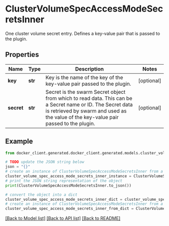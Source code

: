 # ClusterVolumeSpecAccessModeSecretsInner

One cluster volume secret entry. Defines a key-value pair that is passed to the plugin. 

## Properties

Name | Type | Description | Notes
------------ | ------------- | ------------- | -------------
**key** | **str** | Key is the name of the key of the key-value pair passed to the plugin.  | [optional] 
**secret** | **str** | Secret is the swarm Secret object from which to read data. This can be a Secret name or ID. The Secret data is retrieved by swarm and used as the value of the key-value pair passed to the plugin.  | [optional] 

## Example

```python
from docker_client.generated.docker_client.generated.models.cluster_volume_spec_access_mode_secrets_inner import ClusterVolumeSpecAccessModeSecretsInner

# TODO update the JSON string below
json = "{}"
# create an instance of ClusterVolumeSpecAccessModeSecretsInner from a JSON string
cluster_volume_spec_access_mode_secrets_inner_instance = ClusterVolumeSpecAccessModeSecretsInner.from_json(json)
# print the JSON string representation of the object
print(ClusterVolumeSpecAccessModeSecretsInner.to_json())

# convert the object into a dict
cluster_volume_spec_access_mode_secrets_inner_dict = cluster_volume_spec_access_mode_secrets_inner_instance.to_dict()
# create an instance of ClusterVolumeSpecAccessModeSecretsInner from a dict
cluster_volume_spec_access_mode_secrets_inner_from_dict = ClusterVolumeSpecAccessModeSecretsInner.from_dict(cluster_volume_spec_access_mode_secrets_inner_dict)
```
[[Back to Model list]](../README.md#documentation-for-models) [[Back to API list]](../README.md#documentation-for-api-endpoints) [[Back to README]](../README.md)


